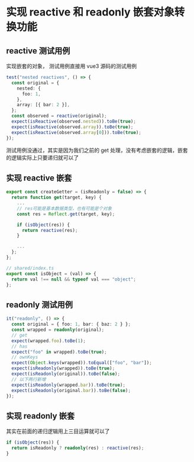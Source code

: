 # 实现 reactive 和 readonly 嵌套对象转换功能

## reactive 测试用例

实现嵌套的对象， 测试用例直接用 vue3 源码的测试用例

```ts
test("nested reactives", () => {
  const original = {
    nested: {
      foo: 1,
    },
    array: [{ bar: 2 }],
  };
  const observed = reactive(original);
  expect(isReactive(observed.nested)).toBe(true);
  expect(isReactive(observed.array)).toBe(true);
  expect(isReactive(observed.array[0])).toBe(true);
});
```

测试用例没通过，其实是因为我们之前的 get 处理，没有考虑嵌套的逻辑，嵌套的逻辑实际上只要递归就可以了

## 实现 reactive 嵌套

```ts
export const createGetter = (isReadonly = false) => {
  return function get(target, key) {
    ...
    // res可能是基本数据类型，也有可能是个对象
    const res = Reflect.get(target, key);

    if (isObject(res)) {
      return reactive(res);
    }

    ...
  };
};

// shared/index.ts
export const isObject = (val) => {
  return val !== null && typeof val === "object";
};
```

## readonly 测试用例

```ts
it("readonly", () => {
  const original = { foo: 1, bar: { baz: 2 } };
  const wrapped = readonly(original);
  // get
  expect(wrapped.foo).toBe(1);
  // has
  expect("foo" in wrapped).toBe(true);
  // ownKeys
  expect(Object.keys(wrapped)).toEqual(["foo", "bar"]);
  expect(isReadonly(wrapped)).toBe(true);
  expect(isReadonly(original)).toBe(false);
  // 以下两行新增
  expect(isReadonly(wrapped.bar)).toBe(true);
  expect(isReadonly(original.bar)).toBe(false);
});
```

## 实现 readonly 嵌套

其实在前面的递归逻辑用上三目运算就可以了

```ts
if (isObject(res)) {
  return isReadonly ? readonly(res) : reactive(res);
}
```
